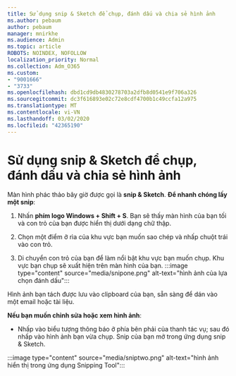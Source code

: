 ```yaml
---
title: Sử dụng snip & Sketch để chụp, đánh dấu và chia sẻ hình ảnh
ms.author: pebaum
author: pebaum
manager: mnirkhe
ms.audience: Admin
ms.topic: article
ROBOTS: NOINDEX, NOFOLLOW
localization_priority: Normal
ms.collection: Adm_O365
ms.custom:
- "9001666"
- "3733"
ms.openlocfilehash: dbd1cd9db4830278703a2dfb8d0541e9f706a326
ms.sourcegitcommit: dc3f616893e02c72e8cdf4700b1c49ccfa12a975
ms.translationtype: MT
ms.contentlocale: vi-VN
ms.lasthandoff: 03/02/2020
ms.locfileid: "42365190"
---
```

# <a name="use-snip--sketch-to-capture-mark-up-and-share-images"></a>Sử dụng snip & Sketch để chụp, đánh dấu và chia sẻ hình ảnh

Màn hình phác thảo bây giờ được gọi là **snip & Sketch**. **Để nhanh chóng lấy một snip**:

1. Nhấn **phím logo Windows + Shift + S**. Bạn sẽ thấy màn hình của bạn tối và con trỏ của bạn được hiển thị dưới dạng chữ thập. 

2. Chọn một điểm ở rìa của khu vực bạn muốn sao chép và nhấp chuột trái vào con trỏ. 

3. Di chuyển con trỏ của bạn để làm nổi bật khu vực bạn muốn chụp. Khu vực bạn chụp sẽ xuất hiện trên màn hình của bạn.
:::image type="content" source="media/snipone.png" alt-text="hình ảnh của lựa chọn đánh dấu":::

Hình ảnh bạn tách được lưu vào clipboard của bạn, sẵn sàng để dán vào một email hoặc tài liệu. 

**Nếu bạn muốn chỉnh sửa hoặc xem hình ảnh**: 

- Nhấp vào biểu tượng thông báo ở phía bên phải của thanh tác vụ; sau đó nhấp vào hình ảnh bạn vừa chụp. Snip của bạn mở trong ứng dụng snip & Sketch.

:::image type="content" source="media/sniptwo.png" alt-text="hình ảnh hiển thị trong ứng dụng Snipping Tool":::